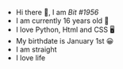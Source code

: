 <ul>
  <li> Hi there 👋, I am <i>Bit #1956</i> </li>
  <li> I am currently 16 years old 👨 </li>
  <li> I love Python, Html and CSS  🖥️</li>
  <li> My birthdate is January 1st 😀</li>
  <li> I am straight </li>
  <li> I love life</li>
  
</ul>

<!--I don't really that have much about me cause I am normal so I'd say ye that's it-->
